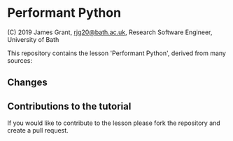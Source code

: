 # Performant Python
(C) 2019 James Grant, rjg20@bath.ac.uk, Research Software Engineer, University of Bath

This repository contains the lesson 'Performant Python', derived from many sources:

## Changes

## Contributions to the tutorial
If you would like to contribute to the lesson please fork the repository and create a pull request.
